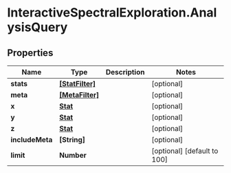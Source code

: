 # InteractiveSpectralExploration.AnalysisQuery

## Properties
Name | Type | Description | Notes
------------ | ------------- | ------------- | -------------
**stats** | [**[StatFilter]**](StatFilter.md) |  | [optional] 
**meta** | [**[MetaFilter]**](MetaFilter.md) |  | [optional] 
**x** | [**Stat**](Stat.md) |  | [optional] 
**y** | [**Stat**](Stat.md) |  | [optional] 
**z** | [**Stat**](Stat.md) |  | [optional] 
**includeMeta** | **[String]** |  | [optional] 
**limit** | **Number** |  | [optional] [default to 100]
